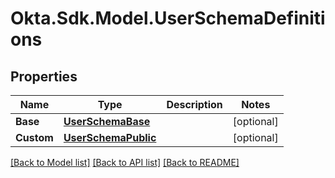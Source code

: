 # Okta.Sdk.Model.UserSchemaDefinitions

## Properties

Name | Type | Description | Notes
------------ | ------------- | ------------- | -------------
**Base** | [**UserSchemaBase**](UserSchemaBase.md) |  | [optional] 
**Custom** | [**UserSchemaPublic**](UserSchemaPublic.md) |  | [optional] 

[[Back to Model list]](../README.md#documentation-for-models) [[Back to API list]](../README.md#documentation-for-api-endpoints) [[Back to README]](../README.md)

